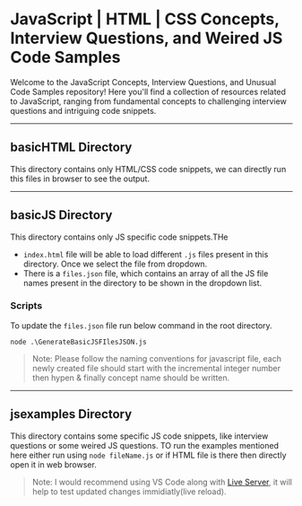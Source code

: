 # JavaScript | HTML | CSS Concepts, Interview Questions, and Weired JS Code Samples

Welcome to the JavaScript Concepts, Interview Questions, and Unusual Code Samples repository! Here you'll find a collection of resources related to JavaScript, ranging from fundamental concepts to challenging interview questions and intriguing code snippets.

---

## basicHTML Directory

This directory contains only HTML/CSS code snippets, we can directly run this files in browser to see the output.

---

## basicJS Directory

This directory contains only JS specific code snippets.THe

- `index.html` file will be able to load different `.js` files present in this directory. Once we select the file from dropdown.
- There is a `files.json` file, which contains an array of all the JS file names present in the directory to be shown in the dropdown list.

### Scripts

To update the `files.json` file run below command in the root directory.

```
node .\GenerateBasicJSFIlesJSON.js
```

> Note: Please follow the naming conventions for javascript file, each newly created file should start with the incremental integer number then hypen & finally concept name should be written.

---

## jsexamples Directory

This directory contains some specific JS code snippets, like interview questions or some weired JS questions. TO run the examples mentioned here either run using `node fileName.js` or if HTML file is there then directly open it in web browser.

> Note:
> I would recommend using VS Code along with [Live Server](https://github.com/ritwickdey/vscode-live-server-plus-plus), it will help to test updated changes immidiatly(live reload).
